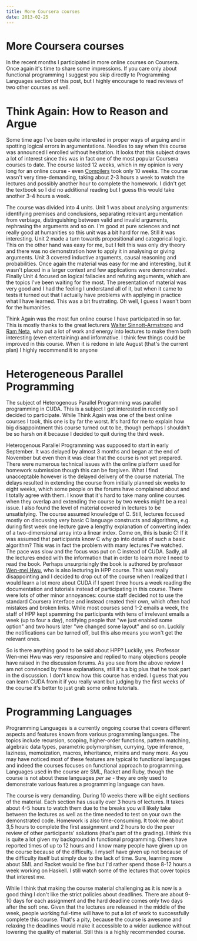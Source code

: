 ```yaml
---
title: More Coursera courses
date: 2013-02-25
---
```


More Coursera courses
=====================

In the recent months I participated in more online courses on Coursera. Once
again it's time to share some impressions. If you care only about functional
programming I suggest you skip directly to Programming Languages section of this
post, but I highly encourage to read reviews of two other courses as well.

Think Again: How to Reason and Argue
====================================

Some time ago I've been quite interested in proper ways of arguing and in
spotting logical errors in argumentations. Needles to say when this course was
announced I enrolled without hesitation. It looks that this subject draws a lot
of interest since this was in fact one of the most popular Coursera courses to
date. The course lasted 12 weeks, which in my opinion is very long for an online
course - even
[Compilers](2012-06-27-some-impressions-on-stanfords-automata-and-compilers-online-courses/)
took only 10 weeks. The course wasn't very time-demanding, taking about 2-3
hours a week to watch the lectures and possibly another hour to complete the
homework. I didn't get the textbook so I did no additional reading but I guess
this would take another 3-4 hours a week.

The course was divided into 4 units. Unit 1 was about analysing arguments:
identifying premises and conclusions, separating relevant argumentation from
verbiage, distinguishing between valid and invalid arguments, rephrasing the
arguments and so on. I'm good at pure sciences and not really good at humanities
so this unit was a bit hard for me. Still it was interesting. Unit 2 made a turn
towards propositional and categorical logic. This on the other hand was easy for
me, but I felt this was only dry theory and there was no demonstration how to
apply it in analysing or giving arguments. Unit 3 covered inductive arguments,
causal reasoning and probabilities. Once again the material was easy for me and
interesting, but it wasn't placed in a larger context and few applications were
demonstrated. Finally Unit 4 focused on logical fallacies and refuting
arguments, which are the topics I've been waiting for the most. The presentation
of material was very good and I had the feeling I understand all of it, but when
it came to tests it turned out that I actually have problems with applying in
practice what I have learned. This was a bit frustrating. Oh well, I guess I
wasn't born for the humanities.

Think Again was the most fun online course I have participated in so far. This
is mostly thanks to the great lecturers [Walter
Sinnott-Armstrong](http://sites.duke.edu/wsa/) and [Ram
Neta](http://philosophy.unc.edu/people/faculty/ram-neta), who put a lot of work
and energy into lectures to make them both interesting (even entertaining) and
informative. I think few things could be improved in this course. When it is
redone in late August (that's the current plan) I highly recommend it to anyone

Heterogeneous Parallel Programming
==================================

The subject of Heterogenous Parallel Programming was parallel programming in
CUDA. This is a subject I got interested in recently so I decided to
participate. While Think Again was one of the best online courses I took, this
one is by far the worst. It's hard for me to explain how big disappointment this
course turned out to be, though perhaps I shouldn't be so harsh on it because I
decided to quit during the third week.

Heterogenous Parallel Programming was supposed to start in early September. It
was delayed by almost 3 months and began at the end of November but even then it
was clear that the course is not yet prepared. There were numerous technical
issues with the online platform used for homework submission though this can be
forgiven. What I find unacceptable however is the delayed delivery of the course
material. The delays resulted in extending the course from initially planned six
weeks to eight weeks, which some people on the forums have complained about and
I totally agree with them. I know that it's hard to take many online courses
when they overlap and extending the course by two weeks might be a real issue. I
also found the level of material covered in lectures to be unsatisfying. The
course assumed knowledge of C. Still, lectures focused mostly on discussing very
basic C language constructs and algorithms, e.g. during first week one lecture
gave a lengthy explanation of converting index of a two-dimensional array into a
linear index. Come on, this is basic C! If it was assumed that participants know
C why go into details of such a basic algorithm? This was in fact the problem
with many lectures I've watched. The pace was slow and the focus was put on C
instead of CUDA. Sadly, all the lectures ended with the information that in
order to learn more I need to read the book. Perhaps unsurprisingly the book is
authored by professor [Wen-mei Hwu](http://www.ece.illinois.edu/directory/profile.asp?w-hwu),
who is also lecturing in HPP course. This was really disappointing and I decided
to drop out of the course when I realized that I would learn a lot more about
CUDA if I spent three hours a week reading the documentation and tutorials
instead of participating in this course. There were lots of other minor
annoyances: course staff decided not to use the standard Coursera interface and
instead created their own, which often had mistakes and broken links. While most
courses send 1-2 emails a week, the staff of HPP kept spamming the participants
with tens of irrelevant emails a week (up to four a day), notifying people that
"we just enabled some option" and two hours later "we changed some layout" and
so on. Luckily the notifications can be turned off, but this also means you
won't get the relevant ones.

So is there anything good to be said about HPP? Luckily, yes. Professor Wen-mei
Hwu was very responsive and replied to many objections people have raised in the
discussion forums. As you see from the above review I am not convinced by these
explanations, still it's a big plus that he took part in the discussion. I don't
know how this course has ended. I guess that you can learn CUDA from it if you
really want but judging by the first weeks of the course it's better to just
grab some online tutorials.

Programming Languages
=====================

Programming Languages is a currently ongoing course that covers different
aspects and features known from various programming languages. The topics
include recursion, scoping, higher-order functions, pattern matching, algebraic
data types, parametric polymorphism, currying, type inference, laziness,
memoization, macros, inheritance, mixins and many more. As you may have noticed
most of these features are typical to functional languages and indeed the
courses focuses on functional approach to programming. Languages used in the
course are SML, Racket and Ruby, though the course is not about these languages
_per se_ - they are only used to demonstrate various features a programming
language can have.

The course is very demanding. During 10 weeks there will be eight sections of
the material. Each section has usually over 3 hours of lectures. It takes about
4-5 hours to watch them due to the breaks you will likely take between the
lectures as well as the time needed to test on your own the demonstrated
code. Homework is also time-consuming. It took me about 3,5 hours to complete
the first assignment and 2 hours to do the peer review of other participants'
solutions (that's part of the grading). I think this is quite a lot given my
background in functional programming. Others have reported times of up to 12
hours and I know many people have given up on the course because of the
difficulty. I myself have given up not because of the difficulty itself but
simply due to the lack of time. Sure, learning more about SML and Racket would
be fine but I'd rather spend those 8-12 hours a week working on Haskell. I still
watch some of the lectures that cover topics that interest me.

While I think that making the course material challenging as it is now is a good
thing I don't like the strict policies about deadlines. There are about 9-10
days for each assignment and the hard deadline comes only two days after the
soft one. Given that the lectures are released in the middle of the week, people
working full-time will have to put a lot of work to successfully complete this
course. That's a pity, because the course is awesome and relaxing the deadlines
would make it accessible to a wider audience without lowering the quality of
material. Still this is a highly recommended course.

